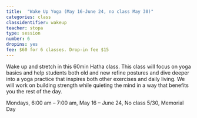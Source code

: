 ```yaml
---
title:  "Wake Up Yoga (May 16-June 24, no class May 30)"
categories: class
classidentifier: wakeup
teacher: stopa
type: session
number: 6
dropins: yes
fee: $60 for 6 classes. Drop-in fee $15
---
```

Wake up and stretch in this 60min Hatha class. This class will focus on yoga basics
and help students both old and new refine postures and dive deeper into a yoga
practice that inspires both other exercises and daily living. We will work on
building strength while quieting the mind in a way that benefits you the rest of
the day.

Mondays, 6:00 am – 7:00 am, May 16 – June 24, No class 5/30, Memorial Day
